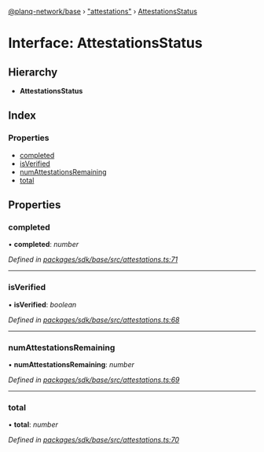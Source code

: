 [@planq-network/base](../README.md) › ["attestations"](../modules/_attestations_.md) › [AttestationsStatus](_attestations_.attestationsstatus.md)

# Interface: AttestationsStatus

## Hierarchy

* **AttestationsStatus**

## Index

### Properties

* [completed](_attestations_.attestationsstatus.md#completed)
* [isVerified](_attestations_.attestationsstatus.md#isverified)
* [numAttestationsRemaining](_attestations_.attestationsstatus.md#numattestationsremaining)
* [total](_attestations_.attestationsstatus.md#total)

## Properties

###  completed

• **completed**: *number*

*Defined in [packages/sdk/base/src/attestations.ts:71](https://github.com/planq-network/planq-sdk/blob/master/packages/sdk/base/src/attestations.ts#L71)*

___

###  isVerified

• **isVerified**: *boolean*

*Defined in [packages/sdk/base/src/attestations.ts:68](https://github.com/planq-network/planq-sdk/blob/master/packages/sdk/base/src/attestations.ts#L68)*

___

###  numAttestationsRemaining

• **numAttestationsRemaining**: *number*

*Defined in [packages/sdk/base/src/attestations.ts:69](https://github.com/planq-network/planq-sdk/blob/master/packages/sdk/base/src/attestations.ts#L69)*

___

###  total

• **total**: *number*

*Defined in [packages/sdk/base/src/attestations.ts:70](https://github.com/planq-network/planq-sdk/blob/master/packages/sdk/base/src/attestations.ts#L70)*
